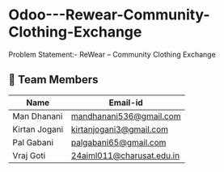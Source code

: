 # Odoo---Rewear-Community-Clothing-Exchange

Problem Statement:- ReWear – Community Clothing Exchange 

## 👥 Team Members

| Name            | Email-id                     |
|-----------------|---------------------------   |
| Man Dhanani     | mandhanani536@gmail.com      |
| Kirtan Jogani   | kirtanjogani3@gmail.com      |
| Pal Gabani      | palgabani65@gmail.com        |
| Vraj Goti       | 24aiml011@charusat.edu.in    |
